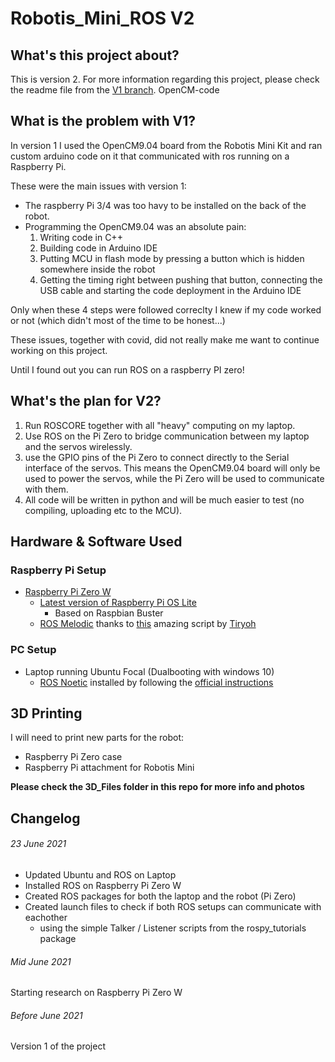 # Robotis_Mini_ROS V2

## What's this project about?
This is version 2. For more information regarding this project, please check the readme file from the [V1 branch](https://github.com/Benoit-LdL/Robotis_Mini_ROS/tree/V1).
OpenCM-code
## What is the problem with V1?
In version 1 I used the OpenCM9.04 board from the Robotis Mini Kit and ran custom arduino code on it that communicated with ros running on a Raspberry Pi.

These were the main issues with version 1:
* The raspberry Pi 3/4 was too havy to be installed on the back of the robot.
* Programming the OpenCM9.04 was an absolute pain:
	1) Writing code in C++
	2) Building code in Arduino IDE
	3) Putting MCU in flash mode by pressing a button which is hidden somewhere inside the robot
	4) Getting the timing right between pushing that button, connecting the USB cable and starting the code deployment in the Arduino IDE

Only when these 4 steps were followed correclty I knew if my code worked or not (which didn't most of the time to be honest...)

These issues, together with covid, did not really make me want to continue working on this project.

Until I found out you can run ROS on a raspberry PI zero!

## What's the plan for V2?
1) Run ROSCORE together with all "heavy" computing on my laptop.
2) Use ROS on the Pi Zero to bridge communication between my laptop and the servos wirelessly.
3) use the GPIO pins of the Pi Zero to connect directly to the Serial interface of the servos. This means the OpenCM9.04 board will only be used to power the servos, while the Pi Zero will be used to communicate with them.
4) All code will be written in python and will be much easier to test (no compiling, uploading etc to the MCU).

## Hardware & Software Used

### Raspberry Pi Setup
* [Raspberry Pi Zero W](https://www.raspberrypi.org/products/raspberry-pi-zero-w/) 
	* [Latest version of Raspberry Pi OS Lite](https://www.raspberrypi.org/software/)
		* Based on Raspbian Buster
	* [ROS Melodic](http://wiki.ros.org/melodic) thanks to [this](https://gist.github.com/Tiryoh/76be0ac467c09667ca51b5f8d9f4b3bc) amazing script by [Tiryoh](https://github.com/Tiryoh)

### PC Setup
* Laptop running Ubuntu Focal (Dualbooting with windows 10)
	* [ROS Noetic](http://wiki.ros.org/noetic) installed by following the [official instructions](http://wiki.ros.org/noetic/Installation/Ubuntu)


## 3D Printing
I will need to print new parts for the robot:

* Raspberry Pi Zero case
* Raspberry Pi attachment for Robotis Mini

**Please check the 3D_Files folder in this repo for more info and photos**

## Changelog

###### 23 June 2021
* Updated Ubuntu and ROS on Laptop
* Installed ROS on Raspberry Pi Zero W
* Created ROS packages for both the laptop and the robot (Pi Zero)
* Created launch files to check if both ROS setups can communicate with eachother
	* using the simple Talker / Listener scripts from the rospy_tutorials package

###### Mid June 2021
Starting research on Raspberry Pi Zero W

###### Before June 2021
Version 1 of the project
